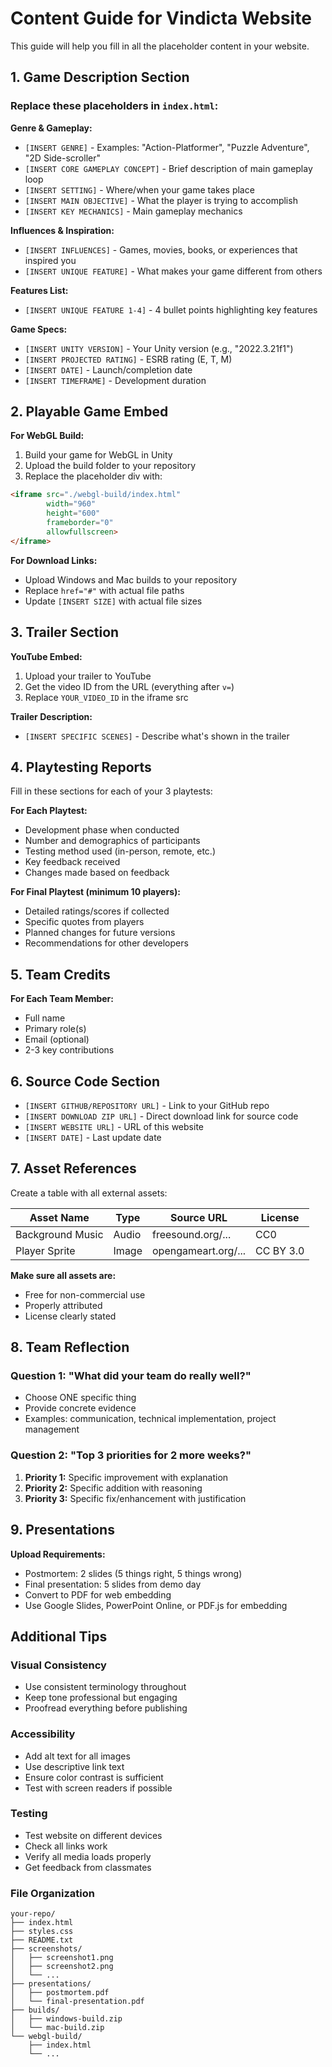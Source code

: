 # Content Guide for Vindicta Website

This guide will help you fill in all the placeholder content in your website.

## 1. Game Description Section

### Replace these placeholders in `index.html`:

**Genre & Gameplay:**
- `[INSERT GENRE]` - Examples: "Action-Platformer", "Puzzle Adventure", "2D Side-scroller"
- `[INSERT CORE GAMEPLAY CONCEPT]` - Brief description of main gameplay loop
- `[INSERT SETTING]` - Where/when your game takes place
- `[INSERT MAIN OBJECTIVE]` - What the player is trying to accomplish
- `[INSERT KEY MECHANICS]` - Main gameplay mechanics

**Influences & Inspiration:**
- `[INSERT INFLUENCES]` - Games, movies, books, or experiences that inspired you
- `[INSERT UNIQUE FEATURE]` - What makes your game different from others

**Features List:**
- `[INSERT UNIQUE FEATURE 1-4]` - 4 bullet points highlighting key features

**Game Specs:**
- `[INSERT UNITY VERSION]` - Your Unity version (e.g., "2022.3.21f1")
- `[INSERT PROJECTED RATING]` - ESRB rating (E, T, M)
- `[INSERT DATE]` - Launch/completion date
- `[INSERT TIMEFRAME]` - Development duration

## 2. Playable Game Embed

**For WebGL Build:**
1. Build your game for WebGL in Unity
2. Upload the build folder to your repository 
3. Replace the placeholder div with:
```html
<iframe src="./webgl-build/index.html" 
        width="960" 
        height="600" 
        frameborder="0" 
        allowfullscreen>
</iframe>
```

**For Download Links:**
- Upload Windows and Mac builds to your repository
- Replace `href="#"` with actual file paths
- Update `[INSERT SIZE]` with actual file sizes

## 3. Trailer Section

**YouTube Embed:**
1. Upload your trailer to YouTube
2. Get the video ID from the URL (everything after `v=`)
3. Replace `YOUR_VIDEO_ID` in the iframe src

**Trailer Description:**
- `[INSERT SPECIFIC SCENES]` - Describe what's shown in the trailer

## 4. Playtesting Reports

Fill in these sections for each of your 3 playtests:

**For Each Playtest:**
- Development phase when conducted
- Number and demographics of participants  
- Testing method used (in-person, remote, etc.)
- Key feedback received
- Changes made based on feedback

**For Final Playtest (minimum 10 players):**
- Detailed ratings/scores if collected
- Specific quotes from players
- Planned changes for future versions
- Recommendations for other developers

## 5. Team Credits

**For Each Team Member:**
- Full name
- Primary role(s)
- Email (optional)
- 2-3 key contributions

## 6. Source Code Section

- `[INSERT GITHUB/REPOSITORY URL]` - Link to your GitHub repo
- `[INSERT DOWNLOAD ZIP URL]` - Direct download link for source code
- `[INSERT WEBSITE URL]` - URL of this website
- `[INSERT DATE]` - Last update date

## 7. Asset References

Create a table with all external assets:

| Asset Name | Type | Source URL | License |
|------------|------|------------|---------|
| Background Music | Audio | freesound.org/... | CC0 |
| Player Sprite | Image | opengameart.org/... | CC BY 3.0 |

**Make sure all assets are:**
- Free for non-commercial use
- Properly attributed
- License clearly stated

## 8. Team Reflection

### Question 1: "What did your team do really well?"
- Choose ONE specific thing
- Provide concrete evidence
- Examples: communication, technical implementation, project management

### Question 2: "Top 3 priorities for 2 more weeks?"
1. **Priority 1:** Specific improvement with explanation
2. **Priority 2:** Specific addition with reasoning  
3. **Priority 3:** Specific fix/enhancement with justification

## 9. Presentations

**Upload Requirements:**
- Postmortem: 2 slides (5 things right, 5 things wrong)
- Final presentation: 5 slides from demo day
- Convert to PDF for web embedding
- Use Google Slides, PowerPoint Online, or PDF.js for embedding

## Additional Tips

### Visual Consistency
- Use consistent terminology throughout
- Keep tone professional but engaging
- Proofread everything before publishing

### Accessibility
- Add alt text for all images
- Use descriptive link text
- Ensure color contrast is sufficient
- Test with screen readers if possible

### Testing
- Test website on different devices
- Check all links work
- Verify all media loads properly
- Get feedback from classmates

### File Organization
```
your-repo/
├── index.html
├── styles.css
├── README.txt
├── screenshots/
│   ├── screenshot1.png
│   ├── screenshot2.png
│   └── ...
├── presentations/
│   ├── postmortem.pdf
│   └── final-presentation.pdf
├── builds/
│   ├── windows-build.zip
│   └── mac-build.zip
└── webgl-build/
    ├── index.html
    └── ...
``` 